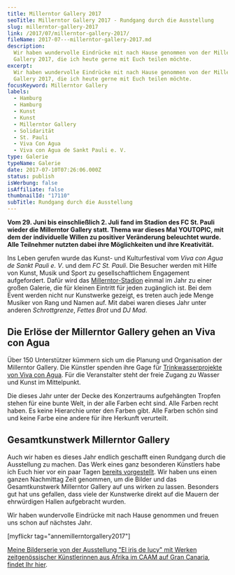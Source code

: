 ```yaml
---
title: Millerntor Gallery 2017
seoTitle: Millerntor Gallery 2017 - Rundgang durch die Ausstellung
slug: millerntor-gallery-2017
link: /2017/07/millerntor-gallery-2017/
fileName: 2017-07---millerntor-gallery-2017.md
description:
  Wir haben wundervolle Eindrücke mit nach Hause genommen von der Millerntor
  Gallery 2017, die ich heute gerne mit Euch teilen möchte.
excerpt:
  Wir haben wundervolle Eindrücke mit nach Hause genommen von der Millerntor
  Gallery 2017, die ich heute gerne mit Euch teilen möchte.
focusKeyword: Millerntor Gallery
labels:
  - Hamburg
  - Hamburg
  - Kunst
  - Kunst
  - Millerntor Gallery
  - Solidarität
  - St. Pauli
  - Viva Con Agua
  - Viva con Agua de Sankt Pauli e. V.
type: Galerie
typeName: Galerie
date: 2017-07-10T07:26:06.000Z
status: publish
isWerbung: false
isAffiliate: false
thumbnailId: "17110"
subTitle: Rundgang durch die Ausstellung
---
```


<strong>Vom 29. Juni bis einschließlich 2. Juli fand im Stadion des FC St. Pauli
wieder die Millerntor Gallery statt. Thema war dieses Mal YOUTOPIC, mit dem der
individuelle Willen zu positiver Veränderung beleuchtet wurde. Alle Teilnehmer
nutzten dabei ihre Möglichkeiten und ihre Kreativität.</strong>

Ins Leben gerufen wurde das Kunst- und Kulturfestival vom <em>Viva con Agua de
Sankt Pauli e. V</em>. und dem <em>FC St. Pauli</em>. Die Besucher werden mit
Hilfe von Kunst, Musik und Sport zu gesellschaftlichem Engagement aufgefordert.
Dafür wird das
<a href="http://cardamonchai.com/2016/05/millerntor-stadion-hamburg/">Millerntor-Stadion</a>
einmal im Jahr zu einer großen Galerie, die für kleinen Eintritt für jeden
zugänglich ist. Bei dem Event werden nicht nur Kunstwerke gezeigt, es treten
auch jede Menge Musiker von Rang und Namen auf. Mit dabei waren dieses Jahr
unter anderen <em>Schrottgrenze</em>,<em> Fettes Brot </em>und<em> DJ Mad</em>.

## Die Erlöse der Millerntor Gallery gehen an Viva con Agua

Über 150 Unterstützer kümmern sich um die Planung und Organisation der
Millerntor Gallery. Die Künstler spenden ihre Gage für
<a href="http://cardamonchai.com/2017/06/ethnotek-viva-con-agua/">Trinkwasserprojekte
von Viva con Agua</a>. Für die Veranstalter steht der freie Zugang zu Wasser und
Kunst im Mittelpunkt.

Die dieses Jahr unter der Decke des Konzertraums aufgehängten Tropfen stehen für
eine bunte Welt, in der alle Farben echt sind. Alle Farben recht haben. Es keine
Hierarchie unter den Farben gibt. Alle Farben schön sind und keine Farbe eine
andere für ihre Herkunft verurteilt.

## Gesamtkunstwerk Millerntor Gallery

Auch wir haben es dieses Jahr endlich geschafft einen Rundgang durch die
Ausstellung zu machen. Das Werk eines ganz besonderen Künstlers habe ich Euch
hier vor ein paar Tagen
<a href="http://cardamonchai.com/2017/07/destreet/">bereits vorgestellt</a>. Wir
haben uns einen ganzen Nachmittag Zeit genommen, um die Bilder und das
Gesamtkunstwerk Millerntor Gallery auf uns wirken zu lassen. Besonders gut hat
uns gefallen, dass viele der Kunstwerke direkt auf die Mauern der ehrwürdigen
Hallen aufgebracht wurden.

Wir haben wundervolle Eindrücke mit nach Hause genommen und freuen uns schon auf
nächstes Jahr.

[myflickr tag="annemillerntorgallery2017"]

<a href="http://cardamonchai.com/2017/06/el-iris-de-lucy-las-palmas/">Meine
Bilderserie von der Ausstellung "El iris de lucy" mit Werken zeitgenössischer
Künstlerinnen aus Afrika im CAAM auf Gran Canaria, findet Ihr hier</a>.
